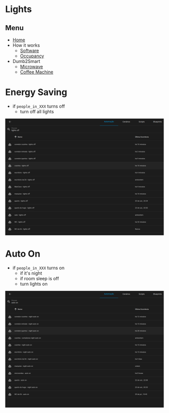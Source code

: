 
# Lights


## Menu

- [Home](../readme.md)
- How it works
  - [Software](software.md)
  - [Occupancy](occupancy.md)
- Dumb2Smart
  - [Microwave](../dumb2smart/microwave.md)
  - [Coffee Machine](../dumb2smart/coffee_machine.md)


# Energy Saving

- if `people_in_XXX` turns off
  - turn off all lights

![img.png](../img.png)


# Auto On

- if `people_in_XXX` turns on
  - if it's night
  - if room sleep is off
  - turn lights on

![img_1.png](../img_1.png)
